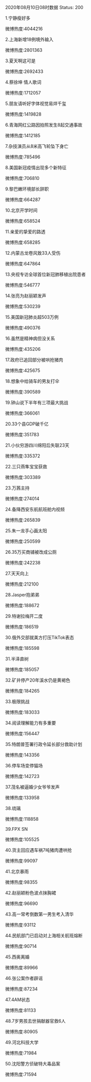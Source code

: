 2020年08月10日08时数据
Status: 200

1.宁静瘦好多

微博热度:4044216

2.上海新增18例境外输入

微博热度:2801363

3.夏天啊这可是

微博热度:2692433

4.蔡徐坤 情人歌词

微博热度:1712057

5.朋友请听好字体视觉易烊千玺

微博热度:1419828

6.青海网红公路因拍照发生8起交通事故

微博热度:1412185

7.杂技演员从8米高飞轮坠下身亡

微博热度:785496

8.美国新冠疫情出现多个新特征

微博热度:706810

9.黎巴嫩环境部长辞职

微博热度:664287

10.北京开学时间

微博热度:658524

11.亲爱的挚爱的路透

微博热度:658285

12.内蒙古龙卷风致33人受伤

微博热度:647864

13.央视专访全球首位新冠肺移植出院患者

微博热度:546777

14.张亮为赵丽颖发声

微博热度:530239

15.美国新冠肺炎超503万例

微博热度:490376

16.虽然是精神病但没关系

微博热度:435206

17.政府已追回部分被哄抢猪肉

微博热度:425675

18.想象中给骑车的男友打伞

微博热度:390589

19.钟山说下半年有三项最大挑战

微博热度:366061

20.33个县GDP破千亿

微博热度:351783

21.小伙穷游四川绵阳后失联23天

微博热度:335372

22.三只燕隼宝宝获救

微博热度:303389

23.万茜主持

微博热度:274014

24.备降西安东航航班舱内视频

微博热度:265839

25.朱一龙手心画太阳

微博热度:250599

26.35万买商铺被改成公厕

微博热度:242238

27.天天向上

微博热度:212100

28.Jasper抱弟弟

微博热度:188672

29.特谢拉梅开二度

微博热度:186519

30.俄外交部就美方打压TikTok表态

微博热度:185598

31.半泽直树

微博热度:185057

32.矿井停产20年溪水仍是黄褐色

微博热度:184265

33.极限挑战

微博热度:183033

34.阅读理解能力有多重要

微博热度:156447

35.特朗普签署行政令延长部分救助计划

微博热度:143356

36.停车场变停猫场

微博热度:142723

37.茂名被逼婚少女爷爷发声

微博热度:133958

38.琉璃

微博热度:118858

39.FPX SN

微博热度:105525

40.货主回应遇车祸7吨猪肉遭哄抢

微博热度:99097

41.北京暴雨

微博热度:98355

42.赵丽颖粉色波点抹胸裙

微博热度:96690

43.高一常考倒数第一男生考入清华

微博热度:93112

44.民航部门已启动对上海相关航班熔断

微博热度:90714

45.西奥离婚

微博热度:89966

46.张公案作者辟谣

微博热度:87234

47.4AM状态

微博热度:81133

48.7岁男孩去世捐献器官救6人

微博热度:80905

49.河北科技大学

微博热度:71984

50.沈阳警方侦破特大毒品案

微博热度:71594

